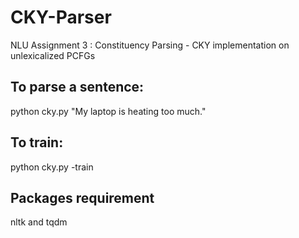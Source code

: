 # CKY-Parser
NLU Assignment 3 : Constituency Parsing - CKY implementation on unlexicalized PCFGs

## To parse a sentence:
python cky.py "My laptop is heating too much."

## To train:
python cky.py -train

## Packages requirement
nltk and tqdm
